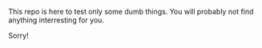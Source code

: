 This repo is here to test only some dumb things. You will probably not find anything interresting for you. 

Sorry!

